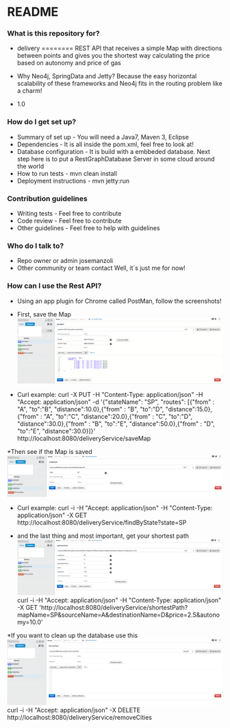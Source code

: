 # README #

### What is this repository for? ###

* delivery
========
REST API that receives a simple Map with directions between points and gives you the shortest way calculating the price based on autonomy and price of gas

* Why Neo4j, SpringData and Jetty?
  Because the easy horizontal scalability of these frameworks and Neo4j fits in the routing problem like a charm! 

* 1.0

### How do I get set up? ###

* Summary of set up - 
  You will need a Java7, Maven 3, Eclipse
* Dependencies - 
  It is all inside the pom.xml, feel free to look at!
* Database configuration - 
  It is build with a embbeded database. Next step here is to put a RestGraphDatabase Server in some cloud around the world
* How to run tests - 
  mvn clean install
* Deployment instructions - 
  mvn jetty:run

### Contribution guidelines ###

* Writing tests - 
  Feel free to contribute
* Code review - 
  Feel free to contribute
* Other guidelines - 
  Feel free to help with guidelines

### Who do I talk to? ###

* Repo owner or admin
  josemanzoli
* Other community or team contact
  Well, it`s just me for now!

### How can I use the Rest API? ###

* Using an app plugin for Chrome called PostMan, follow the screenshots!

* First, save the Map
![saveMap](https://github.com/josemanzoli/delivery/blob/master/saveMap.png)
* Curl example:  curl -X PUT -H "Content-Type: application/json" -H "Accept: application/json" -d '{"stateName": "SP", "routes": [{"from" : "A", "to":"B", "distance":10.0},{"from" : "B", "to":"D", "distance":15.0},{"from" : "A", "to":"C", "distance":20.0},{"from" : "C", "to":"D", "distance":30.0},{"from" : "B", "to":"E", "distance":50.0},{"from" : "D", "to":"E", "distance":30.0}]}' http://localhost:8080/deliveryService/saveMap

*Then see if the Map is saved
![FindByState](https://github.com/josemanzoli/delivery/blob/master/findByState.png)
* Curl example: curl -i -H "Accept: application/json" -H "Content-Type: application/json" -X GET http://localhost:8080/deliveryService/findByState?state=SP

* and the last thing and most important, get your shortest path
![getShortestPath](https://github.com/josemanzoli/delivery/blob/master/getShortestPath.png)
curl -i -H "Accept: application/json" -H "Content-Type: application/json" -X GET 'http://localhost:8080/deliveryService/shortestPath?mapName=SP&sourceName=A&destinationName=D&price=2.5&autonomy=10.0'

*If you want to clean up the database use this
![removeCities](https://github.com/josemanzoli/delivery/blob/master/removeCities.png)
curl -i -H "Accept: application/json" -X DELETE http://localhost:8080/deliveryService/removeCities
